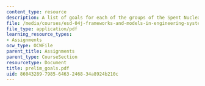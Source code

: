 ```yaml
---
content_type: resource
description: A list of goals for each of the groups of the Spent Nuclear Fuels project.
file: /media/courses/esd-04j-frameworks-and-models-in-engineering-systems-engineering-system-design-spring-2007/8604328979856463246834a8924b210c_prelim_goals.pdf
file_type: application/pdf
learning_resource_types:
- Assignments
ocw_type: OCWFile
parent_title: Assignments
parent_type: CourseSection
resourcetype: Document
title: prelim_goals.pdf
uid: 86043289-7985-6463-2468-34a8924b210c
---
```

